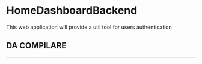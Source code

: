 # HomeDashboardBackend
This web application will provide a util tool for users authentication

DA COMPILARE
-----------------------------
-----------------------------
